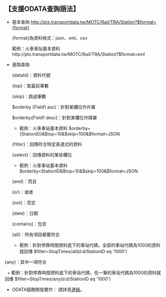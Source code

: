 ## 【支援ODATA查詢語法】



-  基本查詢 http://ptx.transportdata.tw/MOTC/Rail/TRA/Station?$format={format}

     {format}為資料格式：json、xml、csv
     
     範例：火車車站基本資料http://ptx.transportdata.tw/MOTC/Rail/TRA/Station?$format=xml

-  進階查詢
   
   {dataId}：資料代號
   
   {top}：取最前筆數
   
   {skip}：跳過筆數
   
   $orderby {Field1 asc}：針對某欄位作升冪 
   
   $orderby{Field1 desc}：針對某欄位作降冪    
   
     + 範例：火車車站基本資料 $orderby={StationID}&$top=10&$skip=100&$format=JSON 
     
   
   {filter}：回傳符合特定表達式的資料  
   
   {select}：回傳資料的某些欄位    
   
     + 範例：火車車站基本資料 $orderby=StationID&$top=10&$skip=100&$format=JSON 
     
   
   {and}：而且
   
   {or}：或者     
   
   {not}：否定     
   
   {date}：日期
   
   {contains}：包含
   
   {all}：所有項目都要符合
     
     + 範例：針對停靠時間資料底下的車站代碼，全部的車站代碼為1000的資料就回傳  $filter=StopTimes/all(d:d/StationID eq '1000')
     
        
  {any}：其中一項符合
   
   + 範例：針對停靠時間資料底下的車站代碼，任一筆的車站代碼為1000的資料就回傳 $filter=StopTimes/any(d:d/StationID eq  '1000') 




-  ODATA服務開發實作： 請詳見[連結](http://ptx.transportdata.tw/ptx/Download/公共運輸整合資訊平台資料服務開發實作.pdf)。
